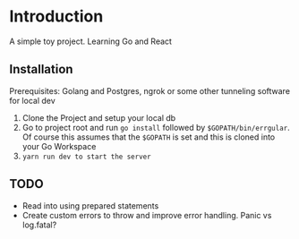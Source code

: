 # Introduction
A simple toy project. Learning Go and React

## Installation
Prerequisites: Golang and Postgres, ngrok or some other tunneling software for local dev
1. Clone the Project and setup your local db
2. Go to project root and run `go install` followed by `$GOPATH/bin/errgular`. Of course this assumes that the `$GOPATH` is set and this is cloned into your Go Workspace
3. `yarn run dev to start the server`

## TODO
* Read into using prepared statements
* Create custom errors to throw and improve error handling. Panic vs log.fatal?